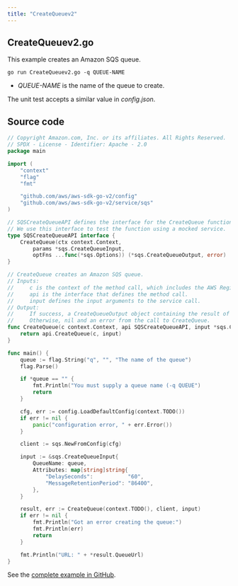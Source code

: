 ```yaml
---
title: "CreateQueuev2"
---
```

## CreateQueuev2.go

This example creates an Amazon SQS queue.

`go run CreateQueuev2.go -q QUEUE-NAME`

- _QUEUE-NAME_ is the name of the queue to create.

The unit test accepts a similar value in _config.json_.

## Source code

```go
// Copyright Amazon.com, Inc. or its affiliates. All Rights Reserved.
// SPDX - License - Identifier: Apache - 2.0
package main

import (
	"context"
	"flag"
	"fmt"

	"github.com/aws/aws-sdk-go-v2/config"
	"github.com/aws/aws-sdk-go-v2/service/sqs"
)

// SQSCreateQueueAPI defines the interface for the CreateQueue function.
// We use this interface to test the function using a mocked service.
type SQSCreateQueueAPI interface {
	CreateQueue(ctx context.Context,
		params *sqs.CreateQueueInput,
		optFns ...func(*sqs.Options)) (*sqs.CreateQueueOutput, error)
}

// CreateQueue creates an Amazon SQS queue.
// Inputs:
//     c is the context of the method call, which includes the AWS Region.
//     api is the interface that defines the method call.
//     input defines the input arguments to the service call.
// Output:
//     If success, a CreateQueueOutput object containing the result of the service call and nil.
//     Otherwise, nil and an error from the call to CreateQueue.
func CreateQueue(c context.Context, api SQSCreateQueueAPI, input *sqs.CreateQueueInput) (*sqs.CreateQueueOutput, error) {
	return api.CreateQueue(c, input)
}

func main() {
	queue := flag.String("q", "", "The name of the queue")
	flag.Parse()

	if *queue == "" {
		fmt.Println("You must supply a queue name (-q QUEUE")
		return
	}

	cfg, err := config.LoadDefaultConfig(context.TODO())
	if err != nil {
		panic("configuration error, " + err.Error())
	}

	client := sqs.NewFromConfig(cfg)

	input := &sqs.CreateQueueInput{
		QueueName: queue,
		Attributes: map[string]string{
			"DelaySeconds":           "60",
			"MessageRetentionPeriod": "86400",
		},
	}

	result, err := CreateQueue(context.TODO(), client, input)
	if err != nil {
		fmt.Println("Got an error creating the queue:")
		fmt.Println(err)
		return
	}

	fmt.Println("URL: " + *result.QueueUrl)
}

```

See the [complete example in GitHub](https://github.com/awsdocs/aws-doc-sdk-examples/blob/main/gov2/sqs/CreateQueue/CreateQueuev2.go).